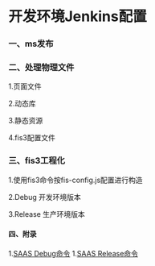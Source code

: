 # 开发环境Jenkins配置

### 一、ms发布

### 二、处理物理文件

1.页面文件

2.动态库

3.静态资源

4.fis3配置文件

### 三、fis3工程化

1.使用fis3命令按fis-config.js配置进行构造

2.Debug 开发环境版本

3.Release 生产环境版本

#### 四、附录

1.[SAAS Debug命令](SaaS_Debug.md)
1.[SAAS Release命令](SaaS_Debug.md)


